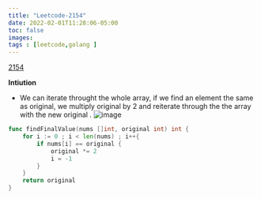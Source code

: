 ```yaml
---
title: "Leetcode-2154"
date: 2022-02-01T11:28:06-05:00
toc: false
images:
tags : [leetcode,golang ]
---
```



[2154](https://leetcode.com/problems/keep-multiplying-found-values-by-two/discuss/1734533/Iterative-One-Loop-O(1)-Space-solution)

**Intiution**

* We can iterate throught the whole array, if we find an element the same as original, we multiply original by 2 and reiterate through the  the array with the new original .
  ![image](https://assets.leetcode.com/users/images/c1d55ad0-f192-411c-9dde-3c8134432c2a_1643643211.7857583.gif)





``` go 
func findFinalValue(nums []int, original int) int {
    for i := 0 ; i < len(nums) ; i++{
        if nums[i] == original {
            original *= 2
            i = -1
        }
    }
    return original
}
```